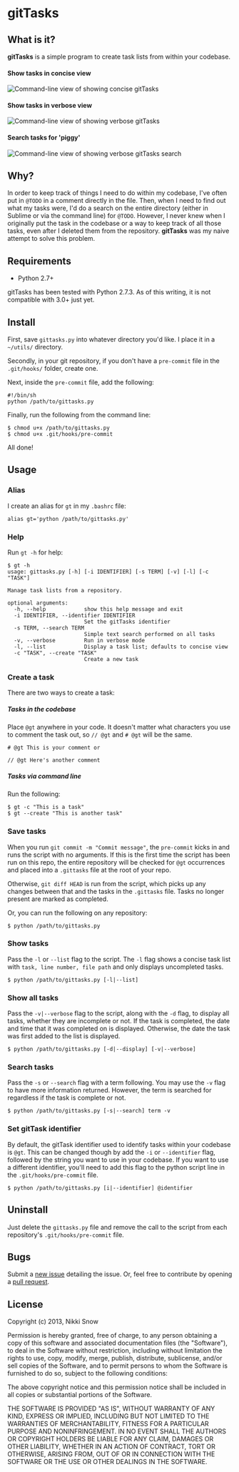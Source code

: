 # gitTasks

## What is it?
**gitTasks** is a simple program to create task lists from within your codebase.

#### Show tasks in concise view
![Command-line view of showing concise gitTasks](gitTasks-show.png "gitTasks: show")

#### Show tasks in verbose view
![Command-line view of showing verbose gitTasks](gitTasks-all.png "gitTasks: show all")

#### Search tasks for 'piggy'
![Command-line view of showing verbose gitTasks search](gitTasks-search.png "gitTasks: search")

## Why?
In order to keep track of things I need to do within my codebase, I've often put in `@TODO` in a comment directly in the file. Then, when I need to find out what my tasks were, I'd do a search on the entire directory (either in Sublime or via the command line) for `@TODO`. However, I never knew when I originally put the task in the codebase or a way to keep track of all those tasks, even after I deleted them from the repository. **gitTasks** was my naive attempt to solve this problem.

## Requirements
* Python 2.7+

gitTasks has been tested with Python 2.7.3. As of this writing, it is not compatible with 3.0+ just yet.

## Install

First, save `gittasks.py` into whatever directory you'd like. I place it in a `~/utils/` directory.

Secondly, in your git repository, if you don't have a `pre-commit` file in the `.git/hooks/` folder, create one.

Next, inside the `pre-commit` file, add the following:

    #!/bin/sh
    python /path/to/gittasks.py

Finally, run the following from the command line:

    $ chmod u+x /path/to/gittasks.py
    $ chmod u+x .git/hooks/pre-commit

All done!

## Usage

### Alias
I create an alias for `gt` in my `.bashrc` file:

    alias gt='python /path/to/gittasks.py'

### Help
Run `gt -h` for help:

    $ gt -h
    usage: gittasks.py [-h] [-i IDENTIFIER] [-s TERM] [-v] [-l] [-c "TASK"]

    Manage task lists from a repository.

    optional arguments:
      -h, --help            show this help message and exit
      -i IDENTIFIER, --identifier IDENTIFIER
                            Set the gitTasks identifier
      -s TERM, --search TERM
                            Simple text search performed on all tasks
      -v, --verbose         Run in verbose mode
      -l, --list            Display a task list; defaults to concise view
      -c "TASK", --create "TASK"
                            Create a new task

### Create a task
There are two ways to create a task:

##### Tasks in the codebase
Place `@gt` anywhere in your code. It doesn't matter what characters you use to comment the task out, so `// @gt` and `# @gt` will be the same.

    # @gt This is your comment or

    // @gt Here's another comment

##### Tasks via command line
Run the following:

    $ gt -c "This is a task"
    $ gt --create "This is another task"

### Save tasks
When you run `git commit -m "Commit message"`, the `pre-commit` kicks in and runs the script with no arguments. If this is the first time the script has been run on this repo, the entire repository will be checked for `@gt` occurrences and placed into a `.gittasks` file at the root of your repo.

Otherwise, `git diff HEAD` is run from the script, which picks up any changes between that and the tasks in the `.gittasks` file. Tasks no longer present are marked as completed.

Or, you can run the following on any repository:

    $ python /path/to/gittasks.py


### Show tasks
Pass the `-l` or `--list` flag to the script. The `-l` flag shows a concise task list with `task, line number, file path` and only displays uncompleted tasks.

    $ python /path/to/gittasks.py [-l|--list]

### Show all tasks
Pass the `-v|--verbose` flag to the script, along with the `-d` flag, to display all tasks, whether they are incomplete or not. If the task is completed, the date and time that it was completed on is displayed. Otherwise, the date the task was first added to the list is displayed.

    $ python /path/to/gittasks.py [-d|--display] [-v|--verbose]

### Search tasks
Pass the `-s` or `--search` flag with a term following. You may use the `-v` flag to have more information returned. However, the term is searched for regardless if the task is complete or not.

    $ python /path/to/gittasks.py [-s|--search] term -v

### Set gitTask identifier
By default, the gitTask identifier used to identify tasks within your codebase is `@gt`. This can be changed though by add the `-i` or `--identifier` flag, followed by the string you want to use in your codebase. If you want to use a different identifier, you'll need to add this flag to the python script line in the `.git/hooks/pre-commit` file.

    $ python /path/to/gittasks.py [i|--identifier] @identifier

## Uninstall
Just delete the `gittasks.py` file and remove the call to the script from each repository's `.git/hooks/pre-commit` file.

## Bugs
Submit a [new issue](https://github.com/nikkisnow/gitTasks/issues/new) detailing the issue. Or, feel free to contribute by opening a [pull request](https://github.com/nikkisnow/gitTasks/pulls).

## License
Copyright (c) 2013, Nikki Snow

Permission is hereby granted, free of charge, to any person obtaining a copy
of this software and associated documentation files (the "Software"), to deal
in the Software without restriction, including without limitation the rights
to use, copy, modify, merge, publish, distribute, sublicense, and/or sell
copies of the Software, and to permit persons to whom the Software is
furnished to do so, subject to the following conditions:

The above copyright notice and this permission notice shall be included in
all copies or substantial portions of the Software.

THE SOFTWARE IS PROVIDED "AS IS", WITHOUT WARRANTY OF ANY KIND, EXPRESS OR
IMPLIED, INCLUDING BUT NOT LIMITED TO THE WARRANTIES OF MERCHANTABILITY,
FITNESS FOR A PARTICULAR PURPOSE AND NONINFRINGEMENT. IN NO EVENT SHALL THE
AUTHORS OR COPYRIGHT HOLDERS BE LIABLE FOR ANY CLAIM, DAMAGES OR OTHER
LIABILITY, WHETHER IN AN ACTION OF CONTRACT, TORT OR OTHERWISE, ARISING FROM,
OUT OF OR IN CONNECTION WITH THE SOFTWARE OR THE USE OR OTHER DEALINGS IN
THE SOFTWARE.